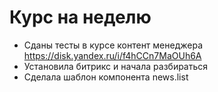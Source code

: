 # Курс на неделю
* Сданы тесты в курсе контент менеджера https://disk.yandex.ru/i/f4hCCn7MaOUh6A
* Установила битрикс и начала разбираться
* Сделала шаблон компонента news.list

